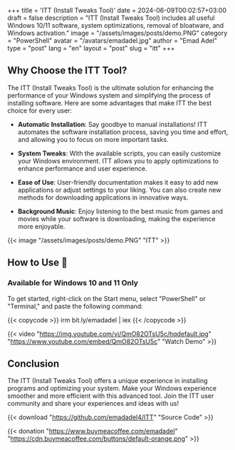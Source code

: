 +++
title = 'ITT (Install Tweaks Tool)'
date = 2024-06-09T00:02:57+03:00
draft = false
description = "ITT (Install Tweaks Tool) includes all useful Windows 10/11 software, system optimizations, removal of bloatware, and Windows activation."
image = "/assets/images/posts/demo.PNG"
category = "PowerShell"
avatar = "/avatars/emadadel.jpg"
author = "Emad Adel"
type   = "post"
lang   = "en"
layout = "post"
slug = "itt"
+++

## Why Choose the ITT Tool?

The ITT (Install Tweaks Tool) is the ultimate solution for enhancing the performance of your Windows system and simplifying the process of installing software. Here are some advantages that make ITT the best choice for every user:

- **Automatic Installation**: Say goodbye to manual installations! ITT automates the software installation process, saving you time and effort, and allowing you to focus on more important tasks.

- **System Tweaks**: With the available scripts, you can easily customize your Windows environment. ITT allows you to apply optimizations to enhance performance and user experience.

- **Ease of Use**: User-friendly documentation makes it easy to add new applications or adjust settings to your liking. You can also create new methods for downloading applications in innovative ways.

- **Background Music**: Enjoy listening to the best music from games and movies while your software is downloading, making the experience more enjoyable.

{{< image "/assets/images/posts/demo.PNG" "ITT" >}}

## How to Use 🚀
### Available for Windows 10 and 11 Only
To get started, right-click on the Start menu, select "PowerShell" or "Terminal," and paste the following command:

{{< copycode >}}
irm bit.ly/emadadel | iex
{{< /copycode >}}

{{< video "https://img.youtube.com/vi/QmO82OTsU5c/hqdefault.jpg" "https://www.youtube.com/embed/QmO82OTsU5c" "Watch Demo" >}}


## Conclusion

The ITT (Install Tweaks Tool) offers a unique experience in installing programs and optimizing your system. Make your Windows experience smoother and more efficient with this advanced tool. Join the ITT user community and share your experiences and ideas with us!

{{< download "https://github.com/emadadel4/ITT" "Source Code" >}}

{{< donation "https://www.buymeacoffee.com/emadadel" "https://cdn.buymeacoffee.com/buttons/default-orange.png" >}}

